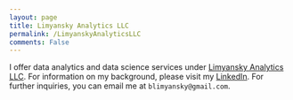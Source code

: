 ```yaml
---
layout: page
title: Limyansky Analytics LLC
permalink: /LimyanskyAnalyticsLLC
comments: False
---
```


I offer data analytics and data science services under [Limyansky Analytics LLC](https://ecorp.sos.ga.gov/BusinessSearch/BusinessInformation?businessId=4094103).
For information on my background, please visit my [LinkedIn](https://www.linkedin.com/in/limyansky/).
For further inquiries, you can email me at `blimyansky@gmail.com`.